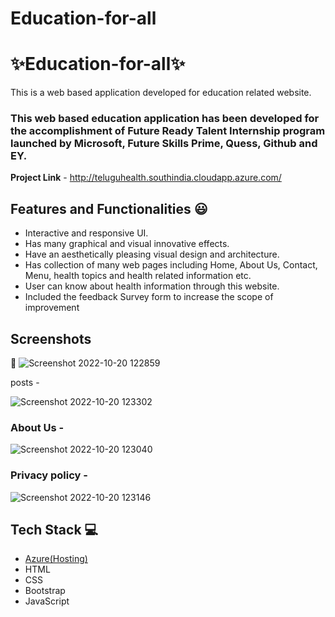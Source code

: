 # Education-for-all

# ✨Education-for-all✨

This is a web based application developed for education related website.

### This web based education application has been developed for the accomplishment of Future Ready Talent Internship program launched by Microsoft, Future Skills Prime, Quess, Github and EY.


**Project Link** - http://teluguhealth.southindia.cloudapp.azure.com/


## Features and Functionalities 😃

- Interactive and responsive UI.
- Has many graphical and visual innovative effects.
- Have an aesthetically pleasing visual design and architecture.
- Has collection of many web pages including Home, About Us, Contact, Menu, health topics and health related information etc.
- User can know about health information through this website.
- Included the feedback Survey form to increase the scope of improvement 

## Screenshots

 📸 ![Screenshot 2022-10-20 122859](https://user-images.githubusercontent.com/89214432/196878283-285e1589-3dc8-425e-aa6c-a851f104d069.png)


posts -


![Screenshot 2022-10-20 123302](https://user-images.githubusercontent.com/89214432/196879010-551024d8-9329-425b-b219-ebcc822d1c2a.png)

   

### About Us -



![Screenshot 2022-10-20 123040](https://user-images.githubusercontent.com/89214432/196878557-0515a430-dcf0-487e-bd80-598910373b0d.png)



### Privacy policy -


![Screenshot 2022-10-20 123146](https://user-images.githubusercontent.com/89214432/196878757-0ffeb133-5c8b-49bd-9518-130c4aa5b172.png)




## Tech Stack 💻

- [Azure(Hosting)](https://azure.microsoft.com/en-in/features/azure-portal/)
- HTML
- CSS
- Bootstrap
- JavaScript
